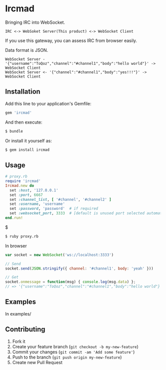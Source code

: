 # Ircmad

Bringing IRC into WebSocket.
```
IRC <-> WebSoket Server(This product) <-> WebSocket Client
```
If you use this gateway, you can assess IRC from browser easily.

Data format is JSON.
```
WebSocket Server - '{"username":"ToQoz","channel":"#channel1","body":"hello world"}' -> WebSocket Client
WebSocket Server <- '{"channel":"#channel1","body":"yes!!!"}' -> WebSocket Client
```

## Installation

Add this line to your application's Gemfile:

```ruby
gem 'ircmad'
```

And then execute:

```sh
$ bundle
```

Or install it yourself as:

```sh
$ gem install ircmad
```

## Usage

```ruby
# proxy.rb
require 'ircmad'
Ircmad.new do
  set :host, '127.0.0.1'
  set :port, 6667
  set :channel_list, [ '#channel', '#channel2' ]
  set :username, 'username'
  set :password, 'password'  # if required
  set :websocket_port, 3333  # [default is unused port selected automatically]
end.run!
```
$
```sh
$ ruby proxy.rb
```

In browser
```javascript
var socket = new WebSocket('ws://localhost:3333')

// Send
socket.send(JSON.stringify({ channel: '#channel1', body: 'yeah' }))

// Get
socket.onmessage = function(msg) { console.log(msg.data) };
// => '{"username":"ToQoz","channel":"#channel1","body":"hello world"}'
```


## Examples

In examples/

## Contributing

1. Fork it
2. Create your feature branch (`git checkout -b my-new-feature`)
3. Commit your changes (`git commit -am 'Add some feature'`)
4. Push to the branch (`git push origin my-new-feature`)
5. Create new Pull Request
